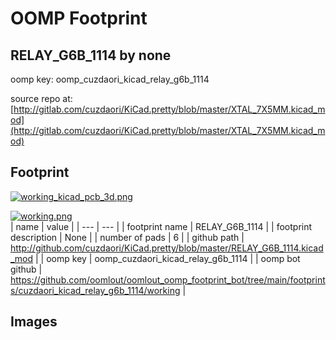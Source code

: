 # OOMP Footprint  
## RELAY_G6B_1114  by none  
  
oomp key: oomp_cuzdaori_kicad_relay_g6b_1114  
  
source repo at: [http://gitlab.com/cuzdaori/KiCad.pretty/blob/master/XTAL_7X5MM.kicad_mod](http://gitlab.com/cuzdaori/KiCad.pretty/blob/master/XTAL_7X5MM.kicad_mod)  
## Footprint  
  
[![working_kicad_pcb_3d.png](working_kicad_pcb_3d_600.png)](working_kicad_pcb_3d.png)  
  
[![working.png](working_600.png)](working.png)  
| name | value | 
| --- | --- | 
| footprint name | RELAY_G6B_1114 | 
| footprint description | None | 
| number of pads | 6 | 
| github path | http://github.com/cuzdaori/KiCad.pretty/blob/master/RELAY_G6B_1114.kicad_mod | 
| oomp key | oomp_cuzdaori_kicad_relay_g6b_1114 | 
| oomp bot github | https://github.com/oomlout/oomlout_oomp_footprint_bot/tree/main/footprints/cuzdaori_kicad_relay_g6b_1114/working | 
## Images  
